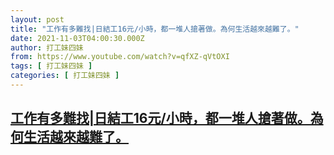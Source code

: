 ```yaml
---
layout: post
title: "工作有多難找|日結工16元/小時，都一堆人搶著做。為何生活越來越難了。"
date: 2021-11-03T04:00:30.000Z
author: 打工妹四妹
from: https://www.youtube.com/watch?v=qfXZ-qVtOXI
tags: [ 打工妹四妹 ]
categories: [ 打工妹四妹 ]
---
```

<!--1635912030000-->
[工作有多難找|日結工16元/小時，都一堆人搶著做。為何生活越來越難了。](https://www.youtube.com/watch?v=qfXZ-qVtOXI)
------

<div>

</div>
